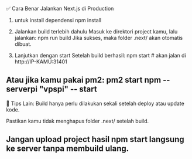 ✅ Cara Benar Jalankan Next.js di Production
1. untuk install dependensi
npm install

2. Jalankan build terlebih dahulu
Masuk ke direktori project kamu, lalu jalankan:
npm run build
Jika sukses, maka folder .next/ akan otomatis dibuat.

3. Lanjutkan dengan start
Setelah build berhasil:
npm start # akan jalan di http://IP-KAMU:31401

Atau jika kamu pakai pm2:
pm2 start npm --serverpi "vpspi" -- start
----------------------------------------
🚀 Tips Lain:
Build hanya perlu dilakukan sekali setelah deploy atau update kode.

Pastikan kamu tidak menghapus folder .next/ setelah build.

Jangan upload project hasil npm start langsung ke server tanpa membuild ulang.
----------------------------------------
